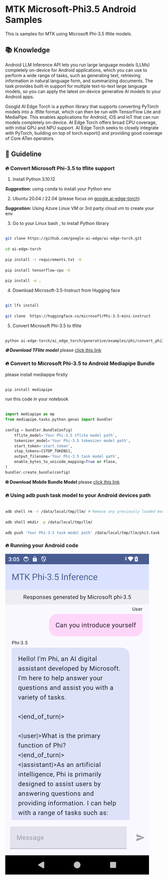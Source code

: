 # **MTK Microsoft-Phi3.5 Android Samples**

This is samples for MTK using Microsoft Phi-3.5 tflite models.

## **📚 Knowledge**

Android LLM Inference API lets you run large language models (LLMs) completely on-device for Android applications, which you can use to perform a wide range of tasks, such as generating text, retrieving information in natural language form, and summarizing documents. The task provides built-in support for multiple text-to-text large language models, so you can apply the latest on-device generative AI models to your Android apps.

Googld AI Edge Torch is a python library that supports converting PyTorch models into a .tflite format, which can then be run with TensorFlow Lite and MediaPipe. This enables applications for Android, iOS and IoT that can run models completely on-device. AI Edge Torch offers broad CPU coverage, with initial GPU and NPU support. AI Edge Torch seeks to closely integrate with PyTorch, building on top of torch.export() and providing good coverage of Core ATen operators.


## **🪬 Guideline**

### **🔥 Convert Microsoft Phi-3.5 to tflite support**

1. Install Python 3.10.12

***Suggestion:*** using conda to install your Python env

2. Ubuntu 20.04 / 22.04 (please focus on [google ai-edge-torch](https://github.com/google-ai-edge/ai-edge-torc))

***Suggestion:*** Using Azure Linux VM or 3rd party cloud vm to create your env

3. Go to your Linux bash , to install Python library 

```bash

git clone https://github.com/google-ai-edge/ai-edge-torch.git

cd ai-edge-torch

pip install -r requirements.txt -U 

pip install tensorflow-cpu -U

pip install -e .

```

4. Download Microsoft-3.5-Instruct from Hugging face


```bash

git lfs install

git clone  https://huggingface.co/microsoft/Phi-3.5-mini-instruct

```

5. Convert Microsoft Phi-3.5 to tflite


```bash

python ai-edge-torch/ai_edge_torch/generative/examples/phi/convert_phi3_to_tflite.py --checkpoint_path  Your Microsoft Phi-3.5-mini-instruct path --tflite_path Your Microsoft Phi-3.5-mini-instruct tflite path  --prefill_seq_len 1024 --kv_cache_max_len 1280 --quantize True

```

***🌐 Download TFlite model*** please [click this link](https://huggingface.co/lokinfey/Phi-3.5-instruct-tflite/blob/main/phi3_q8_seq1024_ekv1280.tflite)

### **🔥 Convert to Microsoft Phi-3.5 to Android Mediapipe Bundle**

please install mediapipe firstly

```bash

pip install mediapipe

```

run this code in your notebook



```python

import mediapipe as mp
from mediapipe.tasks.python.genai import bundler

config = bundler.BundleConfig(
    tflite_model='Your Phi-3.5 tflite model path',
    tokenizer_model='Your Phi-3.5 tokenizer model path',
    start_token='start_token',
    stop_tokens=[STOP_TOKENS],
    output_filename='Your Phi-3.5 task model path',
    enable_bytes_to_unicode_mapping=True or Flase,
)
bundler.create_bundle(config)

```

**🌐 Download Mobile Bundle Model** please [click this link](https://huggingface.co/lokinfey/Phi-3.5-instruct-tflite/tree/main/cpu_mobile_device)


### **🔥 Using adb push task model to your  Android devices path**


```bash

adb shell rm -r /data/local/tmp/llm/ # Remove any previously loaded models

adb shell mkdir -p /data/local/tmp/llm/

adb push 'Your Phi-3.5 task model path' /data/local/tmp/llm/phi3.task

```

### **🔥 Running your Android code**

![demo](./imgs/demo.png)









